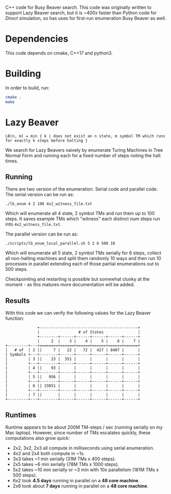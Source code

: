 C++ code for Busy Beaver search. This code was originally written to support Lazy Beaver search, but it is ~400x faster than Python code for *Direct* simulation, so has uses for first-run enumeration Busy Beaver as well.

# Dependencies

This code depends on cmake, C++17 and python3.

# Building

In order to build, run:

```bash
cmake .
make
```


# Lazy Beaver

```
LB(n, m) = min { k | does not exist an n state, m symbol TM which runs for exactly k steps before halting }
```

We search for Lazy Beavers naively by enumerate Turing Machines in Tree Normal Form and running each for a fixed number of steps noting the halt times.

## Running

There are two version of the enumeration. Serial code and parallel code. The serial version can be run as:

```
./lb_enum 4 2 100 4x2_witness_file.txt
```

Which will enumerate all 4 state, 2 symbol TMs and run them up to 100 steps. It saves example TMs which "witness" each distinct num steps run into `4x2_witness_file.txt`.

The parallel version can be run as:

```
./scripts/lb_enum_local_parallel.sh 5 2 6 500 10
```

Which will enumerate all 5 state, 2 symbol TMs serially for 6 steps, collect all non-halting machines and split them randomly 10 ways and then run 10 processes in parallel extending each of those partial enumerations out to 500 steps.

Checkpointing and restarting is possible but somewhat clunky at the moment - as this matures more documentation will be added.

## Results

With this code we can verify the following values for the Lazy Beaver function:

```
              +-------------------------------------------+
              |                 # of States               |
              +--------+------+------+------+------+------+
              |     2  |    3 |    4 |    5 |    6 |    7 |
+---------+---+========+======+======+======+======+======+
|   # of  | 2 ||     7 |   22 |   72 |  427 | 8407 |      |
| Symbols +---+--------+------+------+------+------+------+
|         | 3 ||    23 |  351 |      |      |      |      |
|         +---+--------+------+------+------+------+------+
|         | 4 ||    93 |      |      |      |      |      |
|         +---+--------+------+------+------+------+------+
|         | 5 ||   956 |      |      |      |      |      |
|         +---+--------+------+------+------+------+------+
|         | 6 || 33851 |      |      |      |      |      |
|         +---+--------+------+------+------+------+------+
|         | 7 ||       |      |      |      |      |      |
+---------+---+--------+------+------+------+------+------+
```

## Runtimes

Runtime appears to be about 200M TM-steps / sec (running serially on my Mac laptop).
However, since number of TMs escalates quickly, these computations also grow quick:

* 2x2, 3x2, 2x3 all compute in milliseconds using serial enumeration.
* 4x2 and 2x4 both compute in ~1s.
* 3x3 takes ~1 min serially (31M TMs x 400 steps).
* 2x5 takes ~6 min serially (78M TMs x 1000 steps).
* 5x2 takes ~10 min serially or ~3 min with 10x parallelism (181M TMs x 500 steps).
* 6x2 took __4.5 days__ running in parallel on a __48 core machine__.
* 2x6 took about __7 days__ running in parallel on a __48 core machine__.

